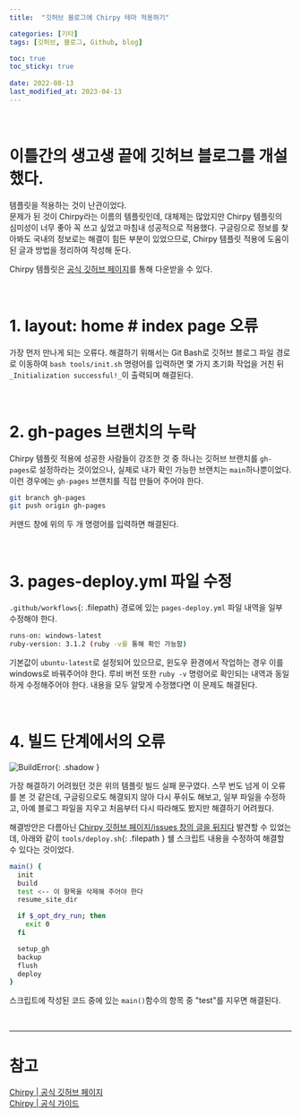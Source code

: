 ```yaml
---
title:  "깃허브 블로그에 Chirpy 테마 적용하기"

categories: [기타]
tags: [깃허브, 블로그, Github, blog]

toc: true
toc_sticky: true
 
date: 2022-08-13
last_modified_at: 2023-04-13
---
```


<br>

# 이틀간의 생고생 끝에 깃허브 블로그를 개설했다.

템플릿을 적용하는 것이 난관이었다.  
문제가 된 것이 Chirpy라는 이름의 템플릿인데, 대체제는 많았지만 Chirpy 템플릿의 심미성이 너무 좋아 꼭 쓰고 싶었고 마침내 성공적으로 적용했다. 구글링으로 정보를 찾아봐도 국내의 정보로는 해결이 힘든 부분이 있었으므로, Chirpy 템플릿 적용에 도움이 된 글과 방법을 정리하여 작성해 둔다.  

Chirpy 템플릿은 [공식 깃허브 페이지](https://github.com/cotes2020/jekyll-theme-chirpy/)를 통해 다운받을 수 있다.  

<br>

# 1. layout: home # index page 오류

가장 먼저 만나게 되는 오류다. 해결하기 위해서는 Git Bash로 깃허브 블로그 파일 경로로 이동하여 `bash tools/init.sh` 명령어를 입력하면 몇 가지 초기화 작업을 거친 뒤 `_Initialization successful!_`이 출력되며 해결된다.

<br>

# 2. gh-pages 브랜치의 누락

Chirpy 템플릿 적용에 성공한 사람들이 강조한 것 중 하나는 깃허브 브랜치를 `gh-pages`로 설정하라는 것이었으나, 실제로 내가 확인 가능한 브랜치는 `main`하나뿐이었다. 이런 경우에는 `gh-pages` 브랜치를 직접 만들어 주어야 한다.  

```bash
git branch gh-pages  
git push origin gh-pages
```

커맨드 창에 위의 두 개 명령어를 입력하면 해결된다.

<br>

# 3. pages-deploy.yml 파일 수정

`.github/workflows`{: .filepath} 경로에 있는 `pages-deploy.yml` 파일 내역을 일부 수정해야 한다.  

```bash
runs-on: windows-latest
ruby-version: 3.1.2 (ruby -v를 통해 확인 가능함)
```

기본값이 `ubuntu-latest`로 설정되어 있으므로, 윈도우 환경에서 작업하는 경우 이를 windows로 바꿔주어야 한다. 루비 버전 또한 `ruby -v` 명령어로 확인되는 내역과 동일하게 수정해주어야 한다. 내용을 모두 알맞게 수정했다면 이 문제도 해결된다.

<br>

# 4. 빌드 단계에서의 오류

![BuildError](https://user-images.githubusercontent.com/96360829/185293821-ce829e83-0b93-4998-b7be-2fffaf9d20c0.png){: .shadow }

가장 해결하기 어려웠던 것은 위의 템플릿 빌드 실패 문구였다. 스무 번도 넘게 이 오류를 본 것 같은데, 구글링으로도 해결되지 않아 다시 푸쉬도 해보고, 일부 파일을 수정하고, 아예 블로그 파일을 지우고 처음부터 다시 따라해도 봤지만 해결하기 어려웠다.  

해결방안은 다름아닌 [Chirpy 깃허브 페이지/issues 창의 글을 뒤지다](https://github.com/cotes2020/jekyll-theme-chirpy/issues/465) 발견할 수 있었는데, 아래와 같이 `tools/deploy.sh`{: .filepath } 쉘 스크립트 내용을 수정하여 해결할 수 있다는 것이었다.

```sh
main() {
  init
  build
  test <-- 이 항목을 삭제해 주어야 한다
  resume_site_dir

  if $_opt_dry_run; then
    exit 0
  fi

  setup_gh
  backup
  flush
  deploy
}
```

스크립트에 작성된 코드 중에 있는 `main()`함수의 항목 중 "test"를 지우면 해결된다.

<br>

---

# 참고
[Chirpy | 공식 깃허브 페이지](https://github.com/cotes2020/jekyll-theme-chirpy/)<br>
[Chirpy | 공식 가이드](https://chirpy.cotes.page/)
